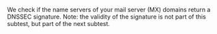 We check if the name servers of your mail server (MX) domains return a DNSSEC signature. Note: the validity of the signature is not part of this subtest, but part of the next subtest.
